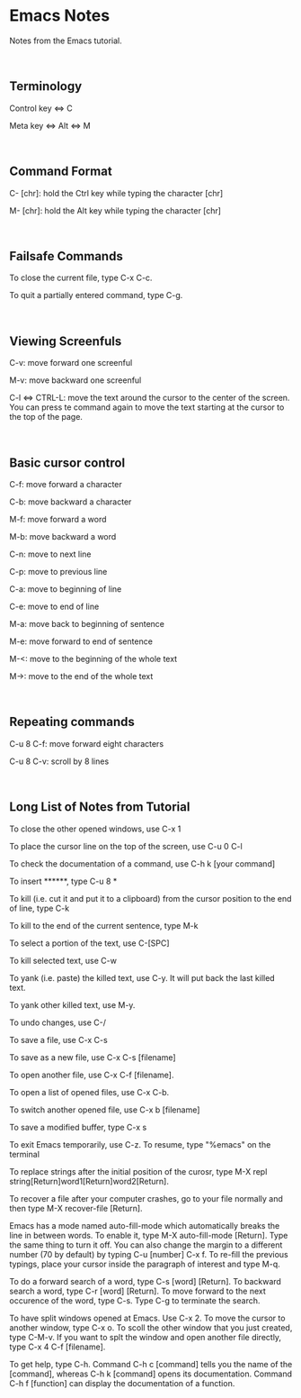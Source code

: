 # Emacs Notes

Notes from the Emacs tutorial.

<br>

## Terminology

Control key <=> C

Meta key <=> Alt <=> M

<br>

## Command Format

C- [chr]: hold the Ctrl key while typing the character [chr]

M- [chr]: hold the Alt key while typing the character [chr]

<br>

## Failsafe Commands

To close the current file, type C-x C-c.

To quit a partially entered command, type C-g.

<br>

## Viewing Screenfuls

C-v: move forward one screenful

M-v: move backward one screenful

C-l <=> CTRL-L: move the text around the cursor to the center of the screen. You can press te command again to move the text starting at the cursor to the top of the page.

<br>

## Basic cursor control

C-f: move forward a character

C-b: move backward a character

M-f: move forward a word

M-b: move backward a word

C-n: move to next line

C-p: move to previous line

C-a: move to beginning of line

C-e: move to end of line

M-a: move back to beginning of sentence

M-e: move forward to end of sentence

M-<: move to the beginning of the whole text

M->: move to the end of the whole text

<br>

## Repeating commands

C-u 8 C-f: move forward eight characters

C-u 8 C-v: scroll by 8 lines

<br>

## Long List of Notes from Tutorial

To close the other opened windows, use C-x 1

To place the cursor line on the top of the screen, use C-u 0 C-l

To check the documentation of a command, use C-h k [your command]

To insert ******, type C-u 8 *

To kill (i.e. cut it and put it to a clipboard)  from the cursor position to the end of line, type C-k

To kill to the end of the current sentence, type M-k

To select a portion of the text, use C-[SPC]

To kill selected text, use C-w

To yank (i.e. paste) the killed text, use C-y. It will put back the last killed text.

To yank other killed text, use M-y.

To undo changes, use C-/

To save a file, use C-x C-s

To save as a new file, use C-x C-s [filename]

To open another file, use C-x C-f [filename].

To open a list of opened files, use C-x C-b.

To switch another opened file, use C-x b [filename]

To save a modified buffer, type C-x s

To exit Emacs temporarily, use C-z. To resume, type "%emacs" on the terminal

To replace strings after the initial position of the curosr, type M-X repl string[Return]word1[Return]word2[Return].

To recover a file after your computer crashes, go to your file normally and then type M-X recover-file [Return].

Emacs has a mode named auto-fill-mode which automatically breaks the line in between words. To enable it, type M-X auto-fill-mode [Return]. Type the same thing to turn it off. You can also change the margin to a different number (70 by default) by typing C-u [number] C-x f. To re-fill the previous typings, place your cursor inside the paragraph of interest and type M-q.

To do a forward search of a word, type C-s [word] [Return]. To backward search a word, type C-r [word] [Return]. To move forward to the next occurence of the word, type C-s. Type C-g to terminate the search.

To have split windows opened at Emacs. Use C-x 2. To move the cursor to another window, type C-x o. To scoll the other window that you just created, type C-M-v. If you want to splt the window and open another file directly, type C-x 4 C-f [filename].

To get help, type C-h. Command C-h c [command] tells you the name of the [command], whereas C-h k [command] opens its documentation. Command C-h f [function] can display the documentation of a function.
